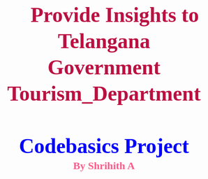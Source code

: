 # <h1 style="font-family: Trebuchet MS; padding: 12px; font-size: 48px; color: #BA1141; text-align: center; line-height: 1.25;"><b>🔮 Provide Insights to Telangana Government Tourism_Department🔮<span style="color: #0000FF ; text-align: center"> <br>Codebasics Project </span></b><br><span style="color: #FF5C8A; font-size: 24px; text-align: center">By Shrihith A </span></h1>
